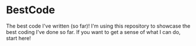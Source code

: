 # BestCode
The best code I've written (so far)!
I'm using this repository to showcase the best coding I've done so far. If you want to get a sense of what I can do, start here!
